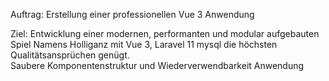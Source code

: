 Auftrag: Erstellung einer professionellen Vue 3 Anwendung

Ziel:
Entwicklung einer modernen, performanten und modular aufgebauten Spiel Namens Holliganz  mit Vue 3, Laravel 11 mysql die höchsten Qualitätsansprüchen genügt.                                                                                                                                                                                         
Saubere Komponentenstruktur und Wiederverwendbarkeit
Anwendung   